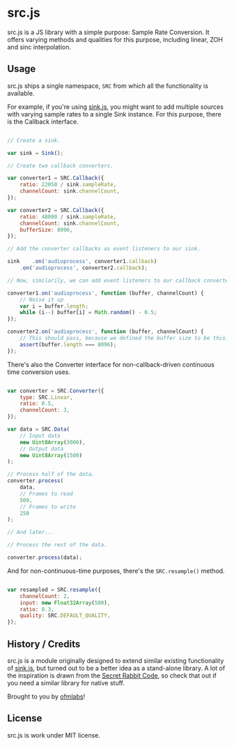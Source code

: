 # src.js

src.js is a JS library with a simple purpose: Sample Rate Conversion. It offers varying methods and qualities for this purpose, including linear, ZOH and sinc interpolation.

## Usage

src.js ships a single namespace, ```SRC``` from which all the functionality is available.

For example, if you're using [sink.js](https://github.com/jussi-kalliokoski/sink.js), you might want to add multiple sources with varying sample rates to a single Sink instance. For this purpose, there is the Callback interface.

```javascript

// Create a sink.

var sink = Sink();

// Create two callback converters.

var converter1 = SRC.Callback({
	ratio: 22050 / sink.sampleRate,
	channelCount: sink.channelCount,
});

var converter2 = SRC.Callback({
	ratio: 48000 / sink.sampleRate,
	channelCount: sink.channelCount,
	bufferSize: 8096,
});

// Add the converter callbacks as event listeners to our sink.

sink	.on('audioprocess', converter1.callback)
	.on('audioprocess', converter2.callback);

// Now, similarily, we can add event listeners to our callback converter.

converter1.on('audioprocess', function (buffer, channelCount) {
	// Noise it up
	var i = buffer.length;
	while (i--) buffer[i] = Math.random() - 0.5;
});

converter2.on('audioprocess', function (buffer, channelCount) {
	// This should pass, because we defined the buffer size to be this.
	assert(buffer.length === 8096);
});

```

There's also the Converter interface for non-callback-driven continuous time conversion uses.

```javascript

var converter = SRC.Converter({
	type: SRC.Linear,
	ratio: 0.5,
	channelCount: 3,
});

var data = SRC.Data(
	// Input data
	new Uint8Array(3000),
	// Output data
	new Uint8Array(1500)
);

// Process half of the data.
converter.process(
	data,
	// Frames to read
	500,
	// Frames to write
	250
);

// And later...

// Process the rest of the data.

converter.process(data);

```

And for non-continuous-time purposes, there's the ``` SRC.resample() ``` method.

```javascript

var resampled = SRC.resample({
	channelCount: 2,
	input: new Float32Array(500),
	ratio: 0.3,
	quality: SRC.DEFAULT_QUALITY,
});

```

## History / Credits

src.js is a module originally designed to extend similar existing functionality of [sink.js](https://github.com/jussi-kalliokoski/sink.js), but turned out to be a better idea as a stand-alone library. A lot of the inspiration is drawn from the [Secret Rabbit Code](http://www.mega-nerd.com/SRC/), so check that out if you need a similar library for native stuff.

Brought to you by [ofmlabs](http://ofmlabs.org)!

## License

src.js is work under MIT license.
